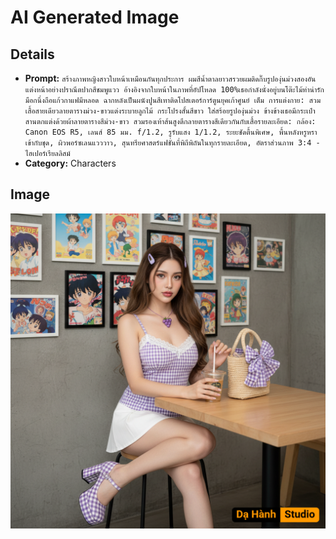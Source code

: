 # AI Generated Image

## Details
- **Prompt:** `สร้างภาพหญิงสาวใบหน้าเหมือนกันทุกประการ ผมสีน้ำตาลยาวสรวยผมติดกิ๊บรูปองุ่นม่วงสองอัน แต่งหน้าอย่างปราณีตปากสีชมพูแวว อ้างอิงจากใบหน้าในภาพที่อัปโหลด 100%เธอกำลังนั่งอยู่บนโต๊ะไม้ท่าน่ารักมือกนึ่งถือแก้วกาแฟมีหลอด ฉากหลังเป็นผนังปูนสีเทาติดโปสเตอร์การ์ตูนยุคเก้าศูนย์ เต็ม การแต่งกาย: สวมเสื้อสายเดียวลายตารางม่วง-ขาวแต่งระบายลูกไม้
กระโปรงสั้นสีขาว ใส่สร้อยรูปองุ่นม่วง ข้างข้างเธอมีกระเป๋าสานตกแต่งด้วยผ้าลายตารางสีม่วง-ขาว
สวมรองเท้าส้นสูงตึกลายตารางสีเดียวกันกับเสื้อรายละเอียด: กล้อง: Canon EOS R5, เลนส์ 85 มม. f/1.2, รูรับแสง 1/1.2, ระยะชัดตื้นพิเศษ, พื้นหลังหรูหราเข้ากับชุด, ผิวพอร์ซเลนแวววาว, สุนทรียศาสตร์แฟชั่นที่พิถีพิถันในทุกรายละเอียด, อัตราส่วนภาพ 3:4 - ไฮเปอร์เรียลลิสม์`
- **Category:** Characters


## Image
![AI Generated Image](./image-2025-10-18T04-13-41-108Z-h7x34.png)